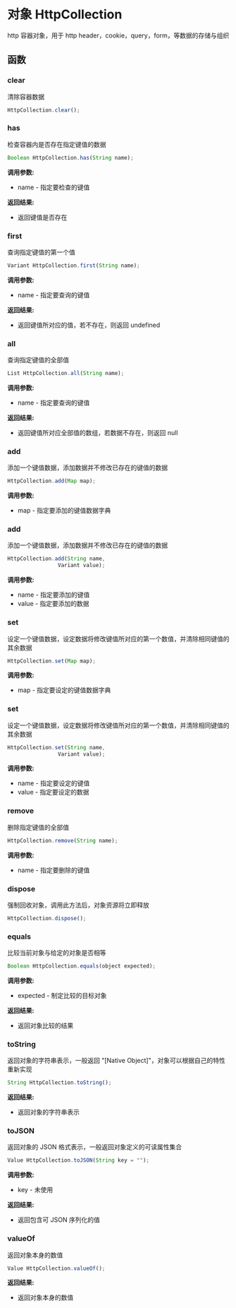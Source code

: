 # 对象 HttpCollection
http 容器对象，用于 http header，cookie，query，form，等数据的存储与组织

## 函数
        
### clear
清除容器数据
```JavaScript
HttpCollection.clear();
```

### has
检查容器内是否存在指定键值的数据
```JavaScript
Boolean HttpCollection.has(String name);
```

**调用参数:**
* name - 指定要检查的键值

**返回结果:**
* 返回键值是否存在

### first
查询指定键值的第一个值
```JavaScript
Variant HttpCollection.first(String name);
```

**调用参数:**
* name - 指定要查询的键值

**返回结果:**
* 返回键值所对应的值，若不存在，则返回 undefined

### all
查询指定键值的全部值
```JavaScript
List HttpCollection.all(String name);
```

**调用参数:**
* name - 指定要查询的键值

**返回结果:**
* 返回键值所对应全部值的数组，若数据不存在，则返回 null

### add
添加一个键值数据，添加数据并不修改已存在的键值的数据
```JavaScript
HttpCollection.add(Map map);
```

**调用参数:**
* map - 指定要添加的键值数据字典

### add
添加一个键值数据，添加数据并不修改已存在的键值的数据
```JavaScript
HttpCollection.add(String name,
                Variant value);
```

**调用参数:**
* name - 指定要添加的键值
* value - 指定要添加的数据

### set
设定一个键值数据，设定数据将修改键值所对应的第一个数值，并清除相同键值的其余数据
```JavaScript
HttpCollection.set(Map map);
```

**调用参数:**
* map - 指定要设定的键值数据字典

### set
设定一个键值数据，设定数据将修改键值所对应的第一个数值，并清除相同键值的其余数据
```JavaScript
HttpCollection.set(String name,
                Variant value);
```

**调用参数:**
* name - 指定要设定的键值
* value - 指定要设定的数据

### remove
删除指定键值的全部值
```JavaScript
HttpCollection.remove(String name);
```

**调用参数:**
* name - 指定要删除的键值

### dispose
强制回收对象，调用此方法后，对象资源将立即释放
```JavaScript
HttpCollection.dispose();
```

### equals
比较当前对象与给定的对象是否相等
```JavaScript
Boolean HttpCollection.equals(object expected);
```

**调用参数:**
* expected - 制定比较的目标对象

**返回结果:**
* 返回对象比较的结果

### toString
返回对象的字符串表示，一般返回 &#34;[Native Object]&#34;，对象可以根据自己的特性重新实现
```JavaScript
String HttpCollection.toString();
```

**返回结果:**
* 返回对象的字符串表示

### toJSON
返回对象的 JSON 格式表示，一般返回对象定义的可读属性集合
```JavaScript
Value HttpCollection.toJSON(String key = "");
```

**调用参数:**
* key - 未使用

**返回结果:**
* 返回包含可 JSON 序列化的值

### valueOf
返回对象本身的数值
```JavaScript
Value HttpCollection.valueOf();
```

**返回结果:**
* 返回对象本身的数值

